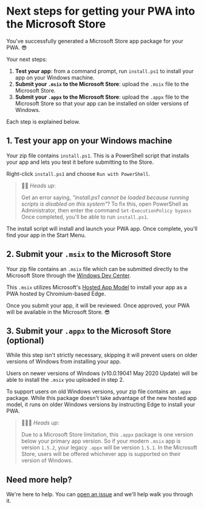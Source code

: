 # Next steps for getting your PWA into the Microsoft Store
You've successfully generated a Microsoft Store app package for your PWA. 😎 

Your next steps:
1. **Test your app**: from a command prompt, run `install.ps1` to install your app on your Windows machine.
2. **Submit your `.msix` to the Microsoft Store**: upload the `.msix` file to the Microsoft Store.
3. **Submit your `.appx` to the Microsoft Store**: upload the `.appx` file to the Microsoft Store so that your app can be installed on older versions of Windows.

Each step is explained below.

## 1. Test your app on your Windows machine

Your zip file contains `install.ps1`. This is a PowerShell script that installs your app and lets you test it before submitting to the Store.

Right-click `install.ps1` and choose `Run with PowerShell`.

> 💁‍♂️ *Heads up*: 
> 
> Get an error saying, *"install.ps1 cannot be loaded because running scripts is disabled on this system"*? To fix this, open PowerShell as Administrator, then enter the command `Set-ExecutionPolicy bypass` Once completed, you'll be able to run `install.ps1`.

The install script will install and launch your PWA app. Once complete, you'll find your app in the Start Menu.

## 2. Submit your `.msix` to the Microsoft Store

Your zip file contains an `.msix` file which can be submitted directly to the Microsoft Store through the [Windows Dev Center](https://partner.microsoft.com/dashboard). 

This `.msix` utilizes Microsoft's [Hosted App Model](https://blogs.windows.com/windowsdeveloper/2020/03/19/hosted-app-model/) to install your app as a PWA hosted by Chromium-based Edge.

Once you submit your app, it will be reviewed. Once approved, your PWA will be available in the Microsoft Store. 😎

## 3. Submit your `.appx` to the Microsoft Store (optional)

While this step isn't strictly necessary, skipping it will prevent users on older versions of Windows from installing your app.

Users on newer versions of Windows (v10.0.19041 May 2020 Update) will be able to install the `.msix` you uploaded in step 2. 

To support users on old Windows versions, your zip file contains an `.appx` package. While this package doesn't take advantage of the new hosted app model, it runs on older Windows versions by instructing Edge to install your PWA.

> 💁🏾‍♀️ *Heads up*: 
> 
> Due to a Microsoft Store limitation, this `.appx` package is one version below your primary app version. So if your modern `.msix` app is version `1.5.2`, your legacy `.appx` will be version `1.5.1`. In the Microsoft Store, users will be offered whichever app is supported on their version of Windows.

## Need more help?

We're here to help. You can [open an issue](https://github.com/pwa-builder/pwabuilder/issues) and we'll help walk you through it.